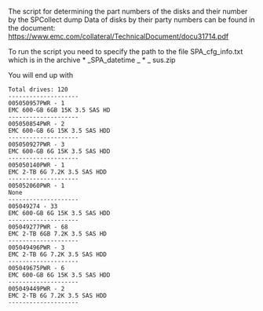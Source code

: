 The script for determining the part numbers of the disks and their number by the SPCollect dump
Data of disks by their party numbers can be found in the document:
https://www.emc.com/collateral/TechnicalDocument/docu31714.pdf

To run the script you need to specify the path to the file SPA_cfg_info.txt which is in the archive * _SPA_datetime _ * _ sus.zip

You will end up with
```
Total drives: 120
--------------------
005050957PWR - 1
EMC 600-GB 6GB 15K 3.5 SAS HD
--------------------
005050854PWR - 2
EMC 600-GB 6G 15K 3.5 SAS HDD
--------------------
005050927PWR - 3
EMC 600-GB 6G 15K 3.5 SAS HDD
--------------------
005050140PWR - 1
EMC 2-TB 6G 7.2K 3.5 SAS HDD
--------------------
005052060PWR - 1
None
--------------------
005049274 - 33
EMC 600-GB 6G 15K 3.5 SAS HDD
--------------------
005049277PWR - 68
EMC 2-TB 6GB 7.2K 3.5 SAS HD
--------------------
005049496PWR - 3
EMC 2-TB 6G 7.2K 3.5 SAS HDD
--------------------
005049675PWR - 6
EMC 600-GB 6G 15K 3.5 SAS HDD
--------------------
005049449PWR - 2
EMC 2-TB 6G 7.2K 3.5 SAS HDD
--------------------

```
